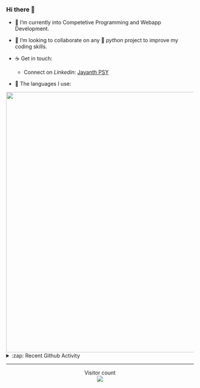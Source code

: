 ### Hi there 👋

- 🌱 I’m currently into Competetive Programming and Webapp Development.

- 👯 I’m looking to collaborate on any :snake: *python* project to improve my coding skills.

- ☕ Get in touch:
  +  Connect on *Linkedin*: [Jayanth PSY](https://www.linkedin.com/in/jayanth-p-b3924812a/)

<!--- ⚡ Fun fact: *Python* is older than *C++* and *Java*. -->

- :memo: The languages I use: 

<img src="https://wakatime.com/share/@j_tesla/149011e6-9106-4535-a236-8e4e71b9551e.png" width="700"/>
<details>
  <summary>:zap: Recent Github Activity</summary>
  
<!--START_SECTION:activity-->
1. 🎉 Merged PR [#9](https://github.com/j-tesla/blog-list/pull/9) in [j-tesla/blog-list](https://github.com/j-tesla/blog-list)
2. 🎉 Merged PR [#16](https://github.com/j-tesla/blog-list-frontend/pull/16) in [j-tesla/blog-list-frontend](https://github.com/j-tesla/blog-list-frontend)
3. 🎉 Merged PR [#8](https://github.com/j-tesla/blog-list/pull/8) in [j-tesla/blog-list](https://github.com/j-tesla/blog-list)
4. 🎉 Merged PR [#10](https://github.com/j-tesla/blog-list/pull/10) in [j-tesla/blog-list](https://github.com/j-tesla/blog-list)
5. 🎉 Merged PR [#17](https://github.com/j-tesla/blog-list-frontend/pull/17) in [j-tesla/blog-list-frontend](https://github.com/j-tesla/blog-list-frontend)
<!--END_SECTION:activity-->

</details>

-----

<p align="center"> 
  Visitor count<br>
  <img src="https://profile-counter.glitch.me/j-tesla/count.svg" />
</p>












<!--
**j-tesla/j-tesla** is a ✨ _special_ ✨ repository because its `README.md` (this file) appears on your GitHub profile.

Here are some ideas to get you started:

- 🔭 I’m currently working on ...
- 🌱 I’m currently learning ...
- 👯 I’m looking to collaborate on ...
- 🤔 I’m looking for help with ...
- 💬 Ask me about ...
- 📫 How to reach me: ...
- 😄 Pronouns: ...
- ⚡ Fun fact: ...
-->

